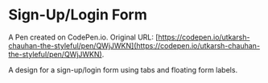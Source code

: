 # Sign-Up/Login Form

A Pen created on CodePen.io. Original URL: [https://codepen.io/utkarsh-chauhan-the-styleful/pen/QWjJWKN](https://codepen.io/utkarsh-chauhan-the-styleful/pen/QWjJWKN).

A design for a sign-up/login form using tabs and floating form labels.
